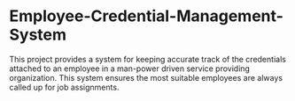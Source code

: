 # Employee-Credential-Management-System
This project provides a system for keeping accurate track of the credentials attached to an employee in a man-power driven service providing organization. This system ensures the most suitable employees are always called up for job assignments.
